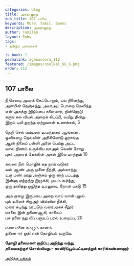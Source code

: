 ```yaml
---
categories: blog
title: அகநானூறு 
sub_title: 107 பாலை
keywords: More, Tamil, Books
description: அகநானூறு 
author: Tamilan
layout: Ruby
tags:
- தமிழ்ப் புலவர்கள் 

is_book: 1
permalink: agananooru_112
featured: /images/noolkal_96_6.png
order: 112
---
```



## 107 பாலை

நீ செலவு அயரக் கேட்டொறும், பல நினைந்து,  
அன்பின் நெஞ்சத்து, அயாஅப் பொறை மெலிந்த  
என் அகத்து இடும்பை களைமார், நின்னொடு  
கருங் கல் வியல் அறைக் கிடப்பி, வயிறு தின்று  
இரும் புலி துறந்த ஏற்றுமான் உணங்கல், 5

நெறி செல் வம்பலர் உவந்தனர் ஆங்கண்,  
ஒலிகழை நெல்லின் அரிசியொடு ஓராங்கு  
ஆன் நிலைப் பள்ளி அளை பெய்து அட்ட  
வால் நிணம் உருக்கிய வாஅல் வெண் சோறு  
புகர் அரைத் தேக்கின் அகல் இலை மாந்தும் 10

கல்லா நீள் மொழிக் கத நாய் வடுகர்  
வல் ஆண் அரு முனை நீந்தி, அல்லாந்து,  
உகு மண் ஊறு அஞ்சும் ஒரு காற் பட்டத்து  
இன்னா ஏற்றத்து இழுக்கி, முடம் கூர்ந்து,  
ஒரு தனித்து ஒழிந்த உரனுடை நோன் பகடு 15

அம் குழை இருப்பை அறை வாய் வான் புழல்  
புல் உளைச் சிறாஅர் வில்லின் நீக்கி,  
மரை கடிந்து ஊட்டும் வரைஅகச் சீறூர்  
மாலை இன் துணைஆகி, காலைப்  
பசு நனை நறு வீப் பரூஉப் பரல் உறைப்ப, 20

மண மனை கமழும் கானம்  
துணை ஈர் ஓதி என் தோழியும் வருமே.

**தோழி தலைமகள் குறிப்பு அறிந்து வந்து,  
தலைமகற்குச் சொல்லியது.- காவிரிப்பூம்பட்டினத்துக் காரிக்கண்ணனார்**

[அடுத்த பக்கம்](agananooru_113)